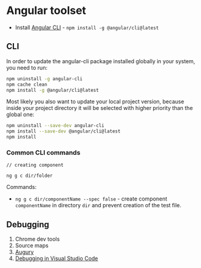# Angular toolset

* Install [Angular CLI](https://cli.angular.io/) - `npm install -g @angular/cli@latest`

## CLI

In order to update the angular-cli package installed globally in your system, you need to run:

```bash
npm uninstall -g angular-cli
npm cache clean
npm install -g @angular/cli@latest
```

Most likely you also want to update your local project version, because inside your project directory it will be selected with higher priority than the global one:

```bash
npm uninstall --save-dev angular-cli
npm install --save-dev @angular/cli@latest
npm install
```

### Common CLI commands

```
// creating component

ng g c dir/folder
```


Commands:

* `ng g c dir/componentName --spec false` - create component `componentName` in directory `dir` and prevent creation of the test file.

## Debugging

1. Chrome dev tools
1. Source maps
1. [Augury](https://augury.angular.io/)
1. [Debugging in Visual Studio Code](https://www.digitalocean.com/community/tutorials/how-to-debug-angular-cli-applications-in-visual-studio-code)